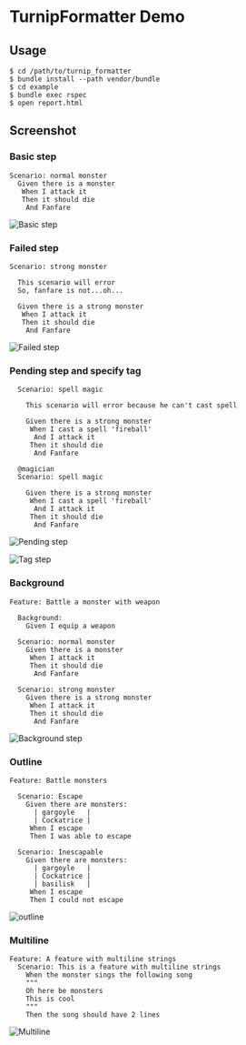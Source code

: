 # TurnipFormatter Demo

## Usage

    $ cd /path/to/turnip_formatter
    $ bundle install --path vendor/bundle
    $ cd example
    $ bundle exec rspec
    $ open report.html

## Screenshot

### Basic step

```feature
Scenario: normal monster
  Given there is a monster
   When I attack it
   Then it should die
    And Fanfare
```

![Basic step](https://github.com/gongo/turnip_formatter/raw/master/example/images/basic_step.png)

### Failed step

```feature
Scenario: strong monster

  This scenario will error
  So, fanfare is not...oh...

  Given there is a strong monster
   When I attack it
   Then it should die
    And Fanfare
```

![Failed step](https://github.com/gongo/turnip_formatter/raw/master/example/images/failed_step.png)

### Pending step and specify tag

```feature
  Scenario: spell magic

    This scenario will error because he can't cast spell

    Given there is a strong monster
     When I cast a spell 'fireball'
      And I attack it
     Then it should die
      And Fanfare

  @magician
  Scenario: spell magic 

    Given there is a strong monster
     When I cast a spell 'fireball'
      And I attack it
     Then it should die
      And Fanfare
```

![Pending step](https://github.com/gongo/turnip_formatter/raw/master/example/images/pending_step.png)

![Tag step](https://github.com/gongo/turnip_formatter/raw/master/example/images/tag_step.png)

### Background

```feature
Feature: Battle a monster with weapon

  Background:
    Given I equip a weapon

  Scenario: normal monster
    Given there is a monster
     When I attack it
     Then it should die
      And Fanfare

  Scenario: strong monster
    Given there is a strong monster
     When I attack it
     Then it should die
      And Fanfare
```

![Background step](https://github.com/gongo/turnip_formatter/raw/master/example/images/background.png)

### Outline

```feature
Feature: Battle monsters

  Scenario: Escape
    Given there are monsters:
      | gargoyle   |
      | Cockatrice |
     When I escape
     Then I was able to escape

  Scenario: Inescapable
    Given there are monsters:
      | gargoyle   |
      | Cockatrice |
      | basilisk   |
     When I escape
     Then I could not escape
```

![outline](https://github.com/gongo/turnip_formatter/raw/master/example/images/outline.png)

### Multiline

```feature
Feature: A feature with multiline strings
  Scenario: This is a feature with multiline strings
    When the monster sings the following song
    """
    Oh here be monsters
    This is cool
    """
    Then the song should have 2 lines
```

![Multiline](https://github.com/gongo/turnip_formatter/raw/master/example/images/multiline.png)
